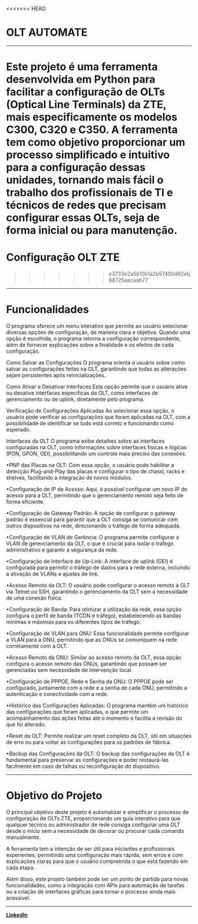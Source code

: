 <<<<<<< HEAD
#  **OLT AUTOMATE**  
---
Este projeto é uma ferramenta desenvolvida em Python para facilitar a configuração de OLTs (Optical Line Terminals) da ZTE, mais especificamente os modelos C300, C320 e C350. A ferramenta tem como objetivo proporcionar um processo simplificado e intuitivo para a configuração dessas unidades, tornando mais fácil o trabalho dos profissionais de TI e técnicos de redes que precisam configurar essas OLTs, seja de forma inicial ou para manutenção.
=======
#  **Configuração OLT ZTE**  
>>>>>>> e3733e2a5b10b1a2b57400d92eb88725aacaab77

---

# **Funcionalidades**

O programa oferece um menu interativo que permite ao usuário selecionar diversas opções de configuração, de maneira clara e objetiva. Quando uma opção é escolhida, o programa retorna a configuração correspondente, além de fornecer explicações sobre a finalidade e os efeitos de cada configuração.

Como Salvar as Configurações
O programa orienta o usuário sobre como salvar as configurações feitas na OLT, garantindo que todas as alterações sejam persistentes após reinicializações.

Como Ativar e Desativar Interfaces
Esta opção permite que o usuário ative ou desative interfaces específicas da OLT, como interfaces de gerenciamento ou de uplink, diretamente pelo programa.

Verificação de Configurações Aplicadas
Ao selecionar essa opção, o usuário pode verificar as configurações que foram aplicadas na OLT, com a possibilidade de identificar se tudo está correto e funcionando como esperado.

Interfaces da OLT
O programa exibe detalhes sobre as interfaces configuradas na OLT, como informações sobre interfaces físicas e lógicas (PON, GPON, GEI), possibilitando um controle mais preciso das conexões.

•PNP das Placas na OLT:
Com essa opção, o usuário pode habilitar a detecção Plug-and-Play das placas e configurar o tipo de chassi, racks e shelves, facilitando a integração de novos módulos.

•Configuração de IP de Acesso:
Aqui, é possível configurar um novo IP de acesso para a OLT, permitindo que o gerenciamento remoto seja feito de forma eficiente.

•Configuração de Gateway Padrão:
A opção de configurar o gateway padrão é essencial para garantir que a OLT consiga se comunicar com outros dispositivos na rede, direcionando o tráfego de forma adequada.

•Configuração de VLAN de Gerência:
O programa permite configurar a VLAN de gerenciamento da OLT, o que é crucial para isolar o tráfego administrativo e garantir a segurança da rede.

•Configuração de Interface de Up-Link:
A interface de uplink (GEI) é configurada para permitir o tráfego de dados para a rede externa, incluindo a ativação de VLANs e ajustes de link.

•Acesso Remoto da OLT:
O usuário pode configurar o acesso remoto à OLT via Telnet ou SSH, garantindo o gerenciamento da OLT sem a necessidade de uma conexão física.

•Configuração de Banda:
Para otimizar a utilização da rede, essa opção configura o perfil de banda (TCON e tráfego), estabelecendo as bandas mínimas e máximas para os diferentes tipos de tráfego.

•Configuração de VLAN para ONU:
Essa funcionalidade permite configurar a VLAN para a ONU, permitindo que as ONUs se comuniquem na rede corretamente com a OLT.

•Acesso Remoto da ONU:
Similar ao acesso remoto da OLT, essa opção configura o acesso remoto das ONUs, garantindo que possam ser gerenciadas sem necessidade de intervenção local.

•Configuração de PPPOE, Rede e Senha da ONU:
O PPPOE pode ser configurado, juntamente com a rede e a senha de cada ONU, permitindo a autenticação e conectividade com a rede.

•Histórico das Configurações Aplicadas:
O programa mantém um histórico das configurações que foram aplicadas, o que permite um acompanhamento das ações feitas até o momento e facilita a revisão do que foi alterado.

•Reset da OLT:
Permite realizar um reset completo da OLT, útil em situações de erro ou para voltar as configurações para os padrões de fábrica.

•Backup das Configurações da OLT:
O backup das configurações da OLT é fundamental para preservar as configurações e poder restaurá-las facilmente em caso de falhas ou reconfiguração do dispositivo.

---

# Objetivo do Projeto

O principal objetivo deste projeto é automatizar e simplificar o processo de configuração de OLTs ZTE, proporcionando um guia interativo para que qualquer técnico ou administrador de rede consiga configurar uma OLT desde o início sem a necessidade de decorar ou procurar cada comando manualmente.

A ferramenta tem a intenção de ser útil para iniciantes e profissionais experientes, permitindo uma configuração mais rápida, sem erros e com explicações claras para que o usuário compreenda o que está fazendo em cada etapa.

Além disso, este projeto também pode ser um ponto de partida para novas funcionalidades, como a integração com APIs para automação de tarefas ou a criação de interfaces gráficas para tornar o processo ainda mais acessível.

---

[**LinkedIn**](https://www.linkedin.com/in/delucas027)
